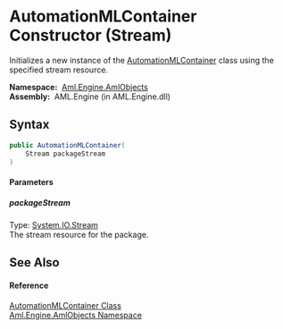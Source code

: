 AutomationMLContainer Constructor (Stream)
==========================================
Initializes a new instance of the [AutomationMLContainer][1] class using the specified stream resource.

  **Namespace:**  [Aml.Engine.AmlObjects][2]  
  **Assembly:**  AML.Engine (in AML.Engine.dll)

Syntax
------

```csharp
public AutomationMLContainer(
	Stream packageStream
)
```

#### Parameters

##### *packageStream*
Type: [System.IO.Stream][3]  
 The stream resource for the package.


See Also
--------

#### Reference
[AutomationMLContainer Class][1]  
[Aml.Engine.AmlObjects Namespace][2]  

[1]: README.md
[2]: ../README.md
[3]: https://docs.microsoft.com/dotnet/api/system.io.stream
[4]: https://www.automationml.org
[5]: ../../icons/logoShade.png